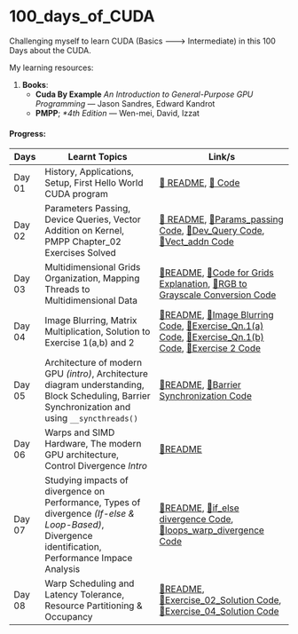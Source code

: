 # 100_days_of_CUDA
Challenging myself to learn CUDA (Basics ---> Intermediate) in this 100 Days about the CUDA. 

My learning resources: 
1. **Books**:
    - **Cuda By Example** _An Introduction to General-Purpose GPU Programming_ — Jason Sandres, Edward Kandrot
    - **PMPP**; _*4th Edition_ — Wen-mei, David, Izzat
#### Progress: 

<div align="center">

| Days  | Learnt Topics | Link/s |
|-------|---------------|------|
| Day 01 | History, Applications, Setup, First Hello World CUDA program | [🔗 README](./Day_01/README.md), [🔗 Code](./Day_01/hello.cu) |
| Day 02 | Parameters Passing, Device Queries, Vector Addition on Kernel, PMPP Chapter_02 Exercises Solved| [🔗 README](./Day_02/README.md), [🔗Params_passing Code](./Day_02/params.cu), [🔗Dev_Query Code](./Day_02/dev_queries.cu), [🔗Vect_addn Code](./Day_02/vect_addn.cu)|
| Day 03 | Multidimensional Grids Organization, Mapping Threads to Multidimensional Data | [🔗README](./Day_03/README.md), [🔗Code for Grids Explanation](./Day_03/grids.cu), [🔗RGB to Grayscale Conversion Code](./Day_03/image_color_conv.cu) |
| Day 04 | Image Blurring, Matrix Multiplication, Solution to Exercise 1(a,b) and 2 | [🔗README](./Day_04/README.md), [🔗Image Blurring Code](./Day_04/image_blur.cu), [🔗Exercise_Qn.1(a) Code](./Day_04/Exercise_01_soln_a.cu), [🔗Exercise_Qn.1(b) Code](./Day_04/Exercise_01_soln_b.cu), [🔗Exercise 2 Code](./Day_04/Exercise_02_soln.cu)|
| Day 05 | Architecture of modern GPU _(intro)_, Architecture diagram understanding, Block Scheduling, Barrier Synchronization and using `__syncthreads()`| [🔗README](./Day_05/README.md), [🔗Barrier Synchronization Code](./Day_05/barrier_sync.cu) |
| Day 06 | Warps and SIMD Hardware, The modern GPU architecture, Control Divergence _Intro_ | [🔗README](./Day_06/README.md) | 
| Day 07 | Studying impacts of divergence on Performance, Types of divergence _(If-else & Loop-Based)_, Divergence identification, Performance Impace Analysis | [🔗README](./Day_07/README.md), [🔗if_else divergence Code](./Day_07/if-else_diverge.cu), [🔗loops_warp_divergence Code](./Day_07/loops_warp_divergence.cu) |
| Day 08 | Warp Scheduling and Latency Tolerance, Resource Partitioning & Occupancy | [🔗README](./Day_08/README.md), [🔗Exercise_02_Solution Code](./Day_08/Exercise_02.cu), [🔗Exercise_04_Solution Code](./Day_08/Exercise_04.cu) |
</div>

